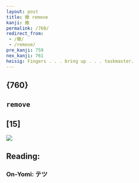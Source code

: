 ```yaml
---
layout: post
title: 撤 remove
kanji: 撤
permalink: /760/
redirect_from:
 - /撤/
 - /remove/
pre_kanji: 759
nex_kanji: 761
heisig: Fingers . . . bring up . . . taskmaster.
---
```


## {760}

## `remove`

## [15]

<div class="stroke"><img src="E692A4.png" /></div>

## Reading:

### On-Yomi: テツ
